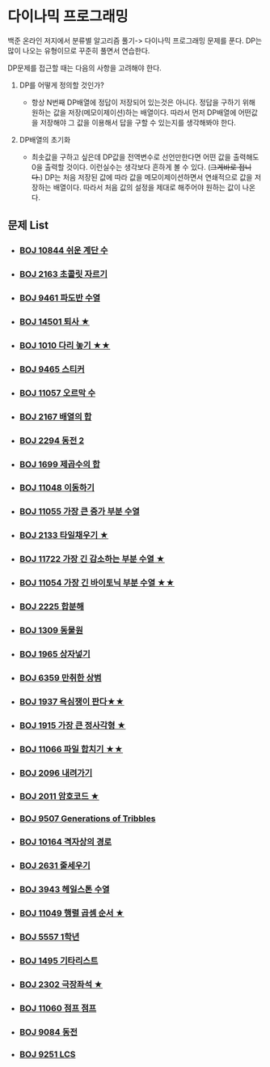 # 다이나믹 프로그래밍

백준 온라인 저지에서 분류별 알고리즘 풀기-> 다이나믹 프로그래밍 문제를 푼다. DP는 많이 나오는 유형이므로 꾸준히 풀면서 연습한다.

DP문제를 접근할 때는 다음의 사항을 고려해야 한다.

1. DP를 어떻게 정의할 것인가?
   
   - 항상 N번째 DP배열에 정답이 저장되어 있는것은 아니다. 정답을 구하기 위해 원하는 값을 저장(메모이제이션)하는 배열이다. 따라서 먼저 DP배열에 어떤값을 저장해야 그 값을 이용해서 답을 구할 수 있는지를 생각해봐야 한다.
   
2. DP배열의 초기화

   - 최솟값을 구하고 싶은데 DP값을 전역변수로 선언만한다면 어떤 값을 출력해도 0을 출력할 것이다. 이런실수는 생각보다 흔하게 볼 수 있다. (~~그게바로 접니다.~~) DP는 처음 저장된 값에 따라 값을 메모이제이션하면서 연쇄적으로 값을 저장하는 배열이다. 따라서 처음 값의 설정을 제대로 해주어야 원하는 값이 나온다.

     

## 문제 List

- ### [BOJ 10844 쉬운 계단 수](https://github.com/jungtaeyong/alstudy2/blob/ty/다이나믹%20프로그래밍/baekjoon%2010844%20쉬운%20계단%20수.md)

- ### [BOJ 2163 초콜릿 자르기](https://github.com/jungtaeyong/alstudy2/blob/ty/다이나믹%20프로그래밍/baekjoon%202163%20초콜릿%20자르기.md)

- ### [BOJ 9461 파도반 수열](https://github.com/jungtaeyong/alstudy2/blob/ty/다이나믹%20프로그래밍/baekjoon%209461%20파도반%20수열.md)

- ### [BOJ 14501 퇴사 ★](https://github.com/jungtaeyong/alstudy2/blob/ty/다이나믹%20프로그래밍/baekjoon%2014501%20퇴사.md)

- ### [BOJ 1010 다리 놓기 ★★](https://github.com/jungtaeyong/alstudy2/blob/ty/다이나믹%20프로그래밍/baekjoon%201010%20다리%20놓기.md)

- ### [BOJ 9465 스티커](https://github.com/jungtaeyong/alstudy2/blob/ty/다이나믹%20프로그래밍/baekjoon%209465%20스티커.md)

- ### [BOJ 11057 오르막 수](https://github.com/jungtaeyong/alstudy2/blob/ty/다이나믹%20프로그래밍/baekjoon%2011057%20오르막%20수.md)

- ### [BOJ 2167 배열의 합](https://github.com/jungtaeyong/alstudy2/blob/ty/다이나믹%20프로그래밍/baekjoon%202167%20배열의%20합.md)

- ### [BOJ 2294 동전 2](https://github.com/jungtaeyong/alstudy2/blob/ty/다이나믹%20프로그래밍/baekjoon%202294%20동전%202.md)

- ### [BOJ 1699 제곱수의 합](https://github.com/jungtaeyong/alstudy2/blob/ty/다이나믹%20프로그래밍/baekjoon%201699%20제곱수의%20합.md)

- ### [BOJ  11048 이동하기](https://github.com/jungtaeyong/alstudy2/blob/ty/다이나믹%20프로그래밍/baekjoon%2011048%20이동하기.md)

- ### [BOJ  11055 가장 큰 증가 부분 수열](https://github.com/jungtaeyong/alstudy2/blob/ty/다이나믹%20프로그래밍/baekjoon%2011055%20가장%20큰%20증가%20부분%20수열.md)

- ### [BOJ  2133 타일채우기 ★](https://github.com/jungtaeyong/alstudy2/blob/ty/다이나믹%20프로그래밍/baekjoon%202133%20타일채우기.md)

- ### [BOJ  11722 가장 긴 감소하는 부분 수열 ★](https://github.com/jungtaeyong/alstudy2/blob/ty/다이나믹%20프로그래밍/baekjoon%2011722%20가장%20긴%20감소하는%20부분%20수열.md)

- ### [BOJ  11054 가장 긴 바이토닉 부분 수열 ★★](https://github.com/jungtaeyong/alstudy2/blob/ty/다이나믹%20프로그래밍/baekjoon%2011054%20가장%20긴%20바이토닉%20부분%20수열.md)

- ### [BOJ  2225 합분해](https://github.com/jungtaeyong/alstudy2/blob/ty/다이나믹%20프로그래밍/baekjoon%202225%20합분해.md)

- ### [BOJ  1309 동물원](https://github.com/jungtaeyong/alstudy2/blob/ty/다이나믹%20프로그래밍/baekjoon%201309%20동물원.md)

- ### [BOJ  1965 상자넣기](https://github.com/jungtaeyong/alstudy2/blob/ty/다이나믹%20프로그래밍/baekjoon%201965%20상자넣기.md)

- ### [BOJ  6359 만취한 상범](https://github.com/jungtaeyong/alstudy2/blob/ty/다이나믹%20프로그래밍/baekjoon%206359%20만취한%20상범.cpp)

- ### [BOJ  1937 욕심쟁이 판다★★](https://github.com/jungtaeyong/alstudy2/blob/ty/다이나믹%20프로그래밍/baekjoon%201937%20욕심쟁이%20판다.md)

- ### [BOJ  1915 가장 큰 정사각형 ★](https://github.com/jungtaeyong/alstudy2/blob/ty/다이나믹%20프로그래밍/baekjoon%201915%20가장%20큰%20정사각형.md)

- ### [BOJ  11066 파일 합치기 ★★](https://github.com/jungtaeyong/alstudy2/blob/ty/다이나믹%20프로그래밍/baekjoon%2011066%20파일%20합치기.md)

- ### [BOJ  2096 내려가기](https://github.com/jungtaeyong/alstudy2/blob/ty/다이나믹%20프로그래밍/baekjoon%202096%20내려가기.md)

- ### [BOJ  2011 암호코드 ★](https://github.com/jungtaeyong/alstudy2/blob/ty/다이나믹%20프로그래밍/baekjoon%202011%20암호코드.md)

- ### [BOJ  9507 Generations of Tribbles ](https://github.com/jungtaeyong/alstudy2/blob/ty/다이나믹%20프로그래밍/baekjoon%209507%20Generations%20of%20Tribbles.cpp)

- ### [BOJ  10164 격자상의 경로](https://github.com/jungtaeyong/alstudy2/blob/ty/다이나믹%20프로그래밍/baekjoon%2010164%20격자상의%20경로.md)

- ### [BOJ  2631 줄세우기](https://github.com/jungtaeyong/alstudy2/blob/ty/다이나믹%20프로그래밍/baekjoon%202631%20줄세우기.md)

- ### [BOJ  3943 헤일스톤 수열](https://github.com/jungtaeyong/alstudy2/blob/ty/다이나믹%20프로그래밍/baekjoon%203943%20헤일스톤%20수열.md)

- ### [BOJ  11049 행렬 곱셈 순서 ★](https://github.com/jungtaeyong/alstudy2/blob/ty/다이나믹%20프로그래밍/baekjoon%2011049%20행렬%20곱셈%20순서.md)

- ### [BOJ  5557 1학년](https://github.com/jungtaeyong/alstudy2/blob/ty/다이나믹%20프로그래밍/baekjoon%205557%201학년.md)

- ### [BOJ  1495 기타리스트](https://github.com/jungtaeyong/alstudy2/blob/ty/다이나믹%20프로그래밍/baekjoon%201495%20기타리스트.md)

- ### [BOJ  2302 극장좌석 ★](https://github.com/jungtaeyong/alstudy2/blob/ty/다이나믹%20프로그래밍/baekjoon%202302%20극장좌석.md)

- ### [BOJ  11060 점프 점프](https://github.com/jungtaeyong/alstudy2/blob/ty/다이나믹%20프로그래밍/baekjoon%2011060%20점프%20점프.md)

- ### [BOJ  9084 동전](https://github.com/jungtaeyong/alstudy2/blob/ty/다이나믹%20프로그래밍/baekjoon%209084%20동전.md)

- ### [BOJ  9251 LCS](https://github.com/jungtaeyong/alstudy2/blob/ty/다이나믹%20프로그래밍/baekjoon%209251%20LCS.cpp)
